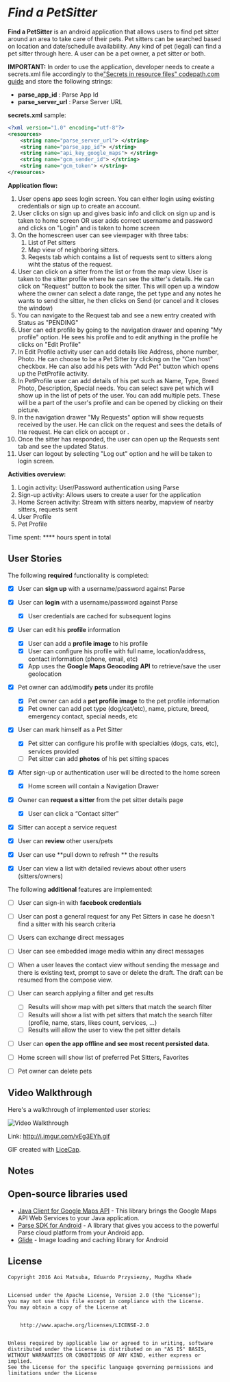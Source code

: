 # *Find a PetSitter*


**Find a PetSitter** is an android application that allows users to find pet sitter around an area to take care of their pets. Pet sitters can be searched based on location and date/schedulle availability. Any kind of pet (legal) can find a pet sitter through here. A user can be a pet owner, a pet sitter or both.

**IMPORTANT:**
In order to use the application, developer needs to create a secrets.xml file accordingly to the["Secrets in resource files" codepath.com guide](http://guides.codepath.com/android/Storing-Secret-Keys-in-Android#secrets-in-resource-files) and store the following strings:

* **parse_app_id** : Parse App Id
* **parse_server_url** : Parse Server URL

**secrets.xml** sample:

```xml
<?xml version="1.0" encoding="utf-8"?>
<resources>
    <string name="parse_server_url"> </string>
    <string name="parse_app_id"> </string>
    <string name="api_key_google_maps"> </string>
    <string name="gcm_sender_id"> </string>
    <string name="gcm_token"> </string>
</resources>
```


**Application flow:**
1. User opens app sees login screen. You can either login using existing credentials or sign up to create an account. 
2. User clicks on sign up and gives basic info and click on sign up and is taken to home screen OR user adds correct username and password and clicks on "Login" and is taken to home screen
3. On the homescreen user can see viewpager with three tabs: 
    1. List of Pet sitters 
    2. Map view of neighboring sitters. 
    3. Reqests tab which contains a list of requests sent to sitters along wiht the status of the request.
4. User can click on a sitter from the list or from the map view. User is taken to the sitter profile where he can see the sitter's details. He can click on "Request" button to book the sitter. This will open up a window where the owner can select a date range, the pet type and any notes he wants to send the sitter, he then clicks on Send (or cancel and it closes the window)
5. You can navigate to the Request tab and see a new entry created with Status as "PENDING"
6. User can edit profile by going to the navigation drawer and opening "My profile" option. He sees his profile and to edit anything in the profile he clicks on "Edit Profile"
7. In Edit Profile activity user can add details like Address, phone number, Photo. He can choose to be a Pet Sitter by clicking on the "Can host" checkbox. He can also add his pets with "Add Pet" button which opens up the PetProfile activity.
8. In PetProfile user can add details of his pet such as Name, Type, Breed Photo, Description, Special needs. You can select save pet which will show up in the list of pets of the user. You can add multiple pets. These will be a part of the user's profile and can be opened by clicking on their picture.
9. In the navigation drawer "My Requests" option will show requests received by the user. He can click on the request and sees the details of hte request. He can click on accept or .
10. Once the sitter has responded, the user can open up the Requests sent tab and see the updated Status.
11. User can logout by selecting "Log out" option and he will be taken to login screen.



**Activities overview:**
1. Login activity: User/Password authentication using Parse
2. Sign-up activity: Allows users to create a user for the application
3. Home Screen activity: Stream with sitters nearby, mapview of nearby sitters, requests sent
4. User Profile
5. Pet Profile
  
 
Time spent: **** hours spent in total

## User Stories

The following **required** functionality is completed:

* [x] User can **sign up** with a username/password against Parse
* [x] User can **login** with a username/password against Parse
  * [x] User credentials are cached for subsequent logins
* [x] User can edit his **profile** information
  * [x] User can add a **profile image** to his profile
  * [x] User can configure his profile with full name, location/address, contact information (phone, email, etc)
  * [x] App uses the **Google Maps Geocoding API** to retrieve/save the user geolocation
* [x] Pet owner can add/modify **pets** under its profile
  * [x] Pet owner can add a **pet profile image** to the pet profile information
  * [x] Pet owner can add pet type (dog/cat/etc), name, picture, breed, emergency contact, special needs, etc
* [x] User can mark himself as a Pet Sitter
  * [x] Pet sitter can configure his profile with specialties (dogs, cats, etc), services provided
  * [ ] Pet sitter can add **photos** of his pet sitting spaces
* [x] After sign-up or authentication user will be directed to the home screen
  * [x] Home screen will contain a Navigation Drawer
* [x] Owner can **request a sitter** from the pet sitter details page 
  * [x] User can click a “Contact sitter”
* [x] Sitter can accept a service request
* [x] User can **review** other users/pets
* [x] User can use **pull down to refresh ** the results

* [x] User can view a list with detailed reviews about other users (sitters/owners)


The following **additional** features are implemented:

* [ ] User can sign-in with **facebook credentials**
* [ ] User can post a general request for any Pet Sitters in case he doesn't find a sitter with his search criteria
* [ ] Users can exchange direct messages
* [ ] User can see embedded image media within any direct messages
* [ ] When a user leaves the contact view without sending the message and there is existing text, prompt to save or delete the draft.  The draft can be resumed from the compose view.
* [ ] User can search applying a filter and get results 
  * [ ] Results will show map with pet sitters that match the search filter
  * [ ] Results will show a list with pet sitters that match the search filter (profile, name, stars, likes count, services, ...)
  * [ ] Results will allow the user to view the pet sitter details
* [ ] User can **open the app offline and see most recent persisted data**.
* [ ] Home screen will show list of preferred Pet Sitters, Favorites
* [ ] Pet owner can delete pets


## Video Walkthrough

Here's a walkthrough of implemented user stories:

<img src='http://i.imgur.com/vEg3EYh.gif' title='Video Walkthrough' width='' alt='Video Walkthrough' />

Link: http://i.imgur.com/vEg3EYh.gif

GIF created with [LiceCap](http://www.cockos.com/licecap/).

## Notes

## Open-source libraries used

- [Java Client for Google Maps API](https://github.com/googlemaps/google-maps-services-java) - This library brings the Google Maps API Web Services to your Java application.
- [Parse SDK for Android](https://github.com/ParsePlatform/Parse-SDK-Android) - A library that gives you access to the powerful Parse cloud platform from your Android app.
- [Glide](https://github.com/bumptech/glide) - Image loading and caching library for Android

## License


    Copyright 2016 Aoi Matsuba, Eduardo Przysiezny, Mugdha Khade


    Licensed under the Apache License, Version 2.0 (the "License");
    you may not use this file except in compliance with the License.
    You may obtain a copy of the License at


        http://www.apache.org/licenses/LICENSE-2.0


    Unless required by applicable law or agreed to in writing, software
    distributed under the License is distributed on an "AS IS" BASIS,
    WITHOUT WARRANTIES OR CONDITIONS OF ANY KIND, either express or implied.
    See the License for the specific language governing permissions and
    limitations under the License